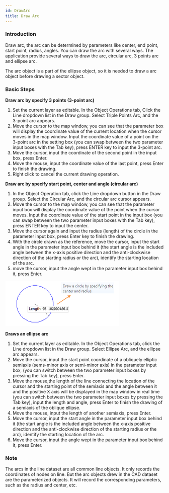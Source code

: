 ```yaml
---
id: DrawArc
title: Draw Arc
---
```

### Introduction

Draw arc, the arc can be determined by parameters like center, end point, start point, radius, angles. You can draw the arc with several ways. The application provide several ways to draw the arc, circular arc, 3 points arc and ellipse arc.

The arc object is a part of the ellipse object, so it is needed to draw a arc object before drawing a sector object.

### Basic Steps

**Draw arc by specify 3 points (3-point arc)**

1. Set the current layer as editable. In the Object Operations tab, Click the Line dropdown list in the Draw group. Select Triple Points Arc, and the 3-point arc appears.
2. Move the cursor to the map window, you can see that the parameter box will display the coordinate value of the current location when the cursor moves in the map window. Input the coordinate value of a point on the 3-point arc in the setting box (you can swap between the two parameter input boxes with the Tab key), press ENTER key to input the 3-point arc.
3. Move the cursor, input the coordinate of the second point in the input box, press Enter.
4. Move the mouse, input the coordinate value of the last point, press Enter to finish the drawing.
5. Right click to cancel the current drawing operation.

**Draw arc by specify start point, center and angle (circular arc)**

1. In the Object Operation tab, click the Line dropdown button in the Draw group. Select the Circular Arc, and the circular arc cursor appears.
2. Move the cursor to the map window, you can see that the parameter input box will display the coordinate value of the point when the cursor moves. Input the coordinate value of the start point in the input box (you can swap between the two parameter input boxes with the Tab key), press ENTER key to input the center. 
3. Move the cursor again and input the radius (length) of the circle in the parameter input box, press Enter key to finish the drawing.
4. With the circle drawn as the reference, move the cursor, input the start angle in the parameter input box behind it (the start angle is the included angle between the x-axis positive direction and the anti-clockwise direction of the starting radius or the arc), identify the starting location of the arc.
5. move the cursor, input the angle wept in the parameter input box behind it, press Enter.

![](img/Arc1.png)

**Draws an ellipse arc**

1. Set the current layer as editable. In the Object Operations tab, click the Line dropdown list in the Draw group. Select Ellipse Arc, and the ellipse arc appears.
2. Move the cursor, input the start point coordinate of a obliquely elliptic semiaxis (sems-minor axis or semi-minor axis) in the parameter input box, (you can switch between the two parameter input boxes by pressing the Tab key), press Enter. 
3. Move the mouse,the length of the line connecting the location of the cursor and the starting point of the semiaxis and the angle between it and the positive X axis will be displayed in the map window in real time (you can switch between the two parameter input boxes by pressing the Tab key), input the length and angle, press Enter to finish the drawing of a semiaxis of the oblique ellipse.
4. Move the mouse, input the length of another semiaxis, press Enter.
5. Move the cursor, input the start angle in the parameter input box behind it (the start angle is the included angle between the x-axis positive direction and the anti-clockwise direction of the starting radius or the arc), identify the starting location of the arc.
6. Move the cursor, input the angle wept in the parameter input box behind it, press Enter.

### Note

The arcs in the line dataset are all common line objects. It only records the coordinates of nodes on line. But the arc objects drew in the CAD dataset are the parameterized objects. It will record the corresponding parameters, such as the radius and center, etc.

